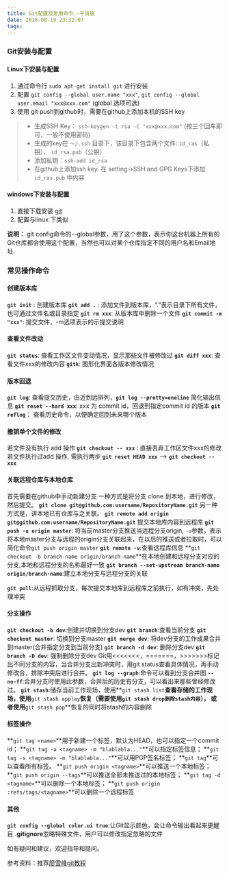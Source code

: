 ```yaml
---
title: Git配置及常用命令--干货版
date: 2016-08-19 23:32:07
tags:
---
```

### Git安装与配置
#### Linux下安装与配置
1.  通过命令行 `sudo apt-get install git` 进行安装
2.  配置 `git config --global user.name "xxx"`, `git config --global user.email "xxx@xxx.com"` (global 选项可选)
3.  使用 git push到github时，需要在github上添加本机的SSH key
>  - 生成SSH Key： `ssh-keygen -t rsa -C "xxx@xxx.com"`  (按三个回车即可，一般不使用密码)
> -  生成的key在 `～/.ssh` 目录下，该目录下包含两个文件:  `id_ras`（私钥）， `id_rsa.pub`（公钥）
> - 添加私钥：`ssh-add id_rsa`
> - 在github上添加ssh key. 在 setting->SSH and GPG Keys下添加 `id_ras.pub` 中内容
#### windows下安装与配置  
1. 直接下载安装 [git](https://git-scm.com/downloads)
2. 配置与linux 下类似

**说明：** git config命令的--global参数，用了这个参数，表示你这台机器上所有的Git仓库都会使用这个配置，当然也可以对某个仓库指定不同的用户名和Email地址.

### 常见操作命令
#### 创建版本库
**`git init`**  : 创建版本库
**`git add .`** : 添加文件到版本库，“.”表示目录下所有文件，也可通过文件名或目录指定
**`git rm xxx`**: 从版本库中删除一个文件
**`git commit -m "xxx"`**: 提交文件，-m选项表示的示提交说明

#### 查看文件改动
**`git status`**: 查看工作区文件变动情况，显示那些文件被修改过
**`git diff xxx`**: 查看文件xxx的修改内容
**`gitk`**:  图形化界面各版本修改情况

#### 版本回退
**`git log`**: 查看提交历史，由近到远排列，**`git log --pretty=oneline`** 简化输出信息
**`git reset --hard xxx`**:  xxx 为 commit id，回退到指定commit id 的版本
**`git reflog`**： 查看历史命令，以便确定回到未来哪个版本

#### 撤销单个文件的修改
若文件没有执行 add 操作
**`git checkout -- xxx`** :  直接丢弃工作区文件xxx的修改
若文件执行过add 操作, 需执行两步
**`git reset HEAD xxx`**  --> **`git checkout -- xxx`**

#### 关联远程仓库与本地仓库
首先需要在github中手动新建分支
一种方式是将分支 clone 到本地，进行修改，然后提交。
**`git clone git@github.com:username/RepositoryName.git`**
另一种方式是，讲本地已有仓库与之关联。
**`git remote add origin git@github.com:username/RepositoryName.git`**
提交本地库内容到远程库
**`git push -u origin master`**: 将当前master分支推送当远程分支origin, `-u`参数，表示将本地master分支与远程的origin分支关联起来，在以后的推送或者拉取时，可以简化命令`git push origin master`
**`git remote -v`**:查看远程库信息
**`git checkout -b branch-name origin/branch-name`**在本地创建和远程分支对应的分支,本地和远程分支的名称最好一致
**`git branch --set-upstream branch-name origin/branch-name`**:建立本地分支与远程分支的关联

**`git pull`**:从远程抓取分支，每次提交本地库到远程库之前执行，如有冲突，先处理冲突

#### 分支操作
**`git checkout -b dev`**:创建并切换到分支dev
**`git branch`**:查看当前分支
**`git checkout master`**: 切换到分支master
**`git merge dev`**: 将dev分支的工作成果合并到master(合并指定分支到当前分支)
**`git branch -d dev`**: 删除分支dev
**`git branch -D dev`**: 强制删除分支dev
Git用<<<<<<<，=======，>>>>>>>标记出不同分支的内容，当合并分支出新冲突时，用git status查看具体情况，再手动修改合，排除冲突后进行合并。
**`git log --graph`**:命令可以看到分支合并图
**`--no-ff`**:合并分支时使用此参数，合并后的历史有分支，可以看出来那些曾经修改过。
**`git stash`**:储存当前工作现场，使用**`git stash list`**查看存储的工作现场，使用**`git stash applay`**恢复（需要使用`git stash drop删除stash内容`）， 或者使用**`git stash pop`**恢复的同时将stash的内容删除

#### 标签操作
**`git tag <name>`**用于新建一个标签，默认为HEAD，也可以指定一个commit id；
**`git tag -a <tagname> -m "blablabla..."`**可以指定标签信息；
**`git tag -s <tagname> -m "blablabla..."`**可以用PGP签名标签；
**`git tag`**可以查看所有标签。
**`git push origin <tagname>`**可以推送一个本地标签；
**`git push origin --tags`**可以推送全部未推送过的本地标签；
**`git tag -d <tagname>`**可以删除一个本地标签；
**`git push origin :refs/tags/<tagname>`**可以删除一个远程标签


#### 其他
**`git config --global color.ui true`**:让Git显示颜色，会让命令输出看起来更醒目
**.gitignore**忽略特殊文件，用户可以修改指定忽略的文件


如有疑问和建议，欢迎指导和提问。


参考资料：推荐[廖雪峰git教程](http://www.liaoxuefeng.com/wiki/0013739516305929606dd18361248578c67b8067c8c017b000)

